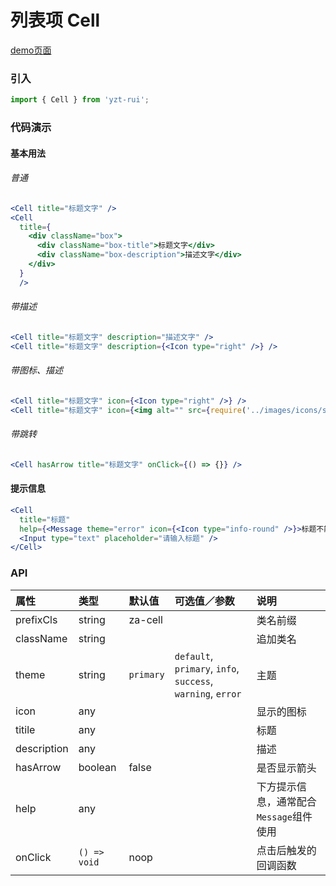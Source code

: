 # 列表项 Cell

[demo页面](http://47.102.138.2/yui.mobile/#/cell)

### 引入

```js
import { Cell } from 'yzt-rui';
```

### 代码演示

#### 基本用法

###### 普通
```jsx
<Cell title="标题文字" />
<Cell
  title={
    <div className="box">
      <div className="box-title">标题文字</div>
      <div className="box-description">描述文字</div>
    </div>
  }
  />
```

###### 带描述
```jsx
<Cell title="标题文字" description="描述文字" />
<Cell title="标题文字" description={<Icon type="right" />} />
```

###### 带图标、描述
```jsx
<Cell title="标题文字" icon={<Icon type="right" />} />
<Cell title="标题文字" icon={<img alt="" src={require('../images/icons/state.png')} />} />
```

###### 带跳转
```jsx
<Cell hasArrow title="标题文字" onClick={() => {}} />
```

#### 提示信息
```jsx
<Cell
  title="标题"
  help={<Message theme="error" icon={<Icon type="info-round" />}>标题不能为空</Message>}>
  <Input type="text" placeholder="请输入标题" />
</Cell>
```


### API

| 属性 | 类型 | 默认值 | 可选值／参数 | 说明 |
| :--- | :--- | :--- | :--- | :--- |
| prefixCls | string | za-cell | | 类名前缀 |
| className | string | | | 追加类名 |
| theme | string | `primary` | `default`, `primary`, `info`, `success`, `warning`, `error` | 主题 |
| icon | any | | | 显示的图标 |
| titile | any | | | 标题 |
| description | any | | | 描述 |
| hasArrow | boolean | false | | 是否显示箭头 |
| help | any | | | 下方提示信息，通常配合`Message`组件使用 |
| onClick | <code>() => void</code> | noop | | 点击后触发的回调函数 |






